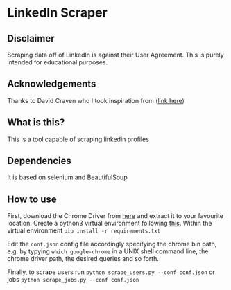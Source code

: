 # LinkedIn Scraper

## Disclaimer
Scraping data off of LinkedIn is against their User Agreement. This is purely intended for educational purposes.

## Acknowledgements
Thanks to David Craven who I took inspiration from ([link here](https://www.linkedin.com/pulse/how-easy-scraping-data-from-linkedin-profiles-david-craven/))

## What is this? 
This is a tool capable of scraping linkedin profiles

## Dependencies 
It is based on selenium and BeautifulSoup

## How to use
First, download the Chrome Driver from [here](http://chromedriver.chromium.org/) and extract it to your favourite location.
Create a python3 virtual environment following [this](https://docs.python.org/3/tutorial/venv.html).
Within the virtual environment
```pip install -r requirements.txt```

Edit the `conf.json` config file accordingly specifying the chrome bin path, e.g. by typying 
```which google-chrome``` in a UNIX shell command line, the chrome driver path, the desired queries
and so forth. 

Finally, to scrape users run 
```python scrape_users.py --conf conf.json```
or jobs
```python scrape_jobs.py --conf conf.json```
